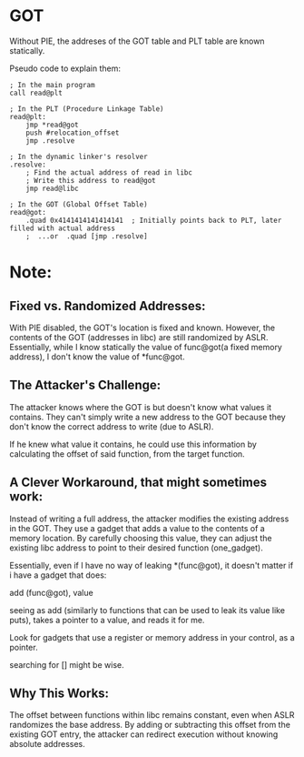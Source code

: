 # GOT

Without PIE, the addreses of the GOT table and PLT table are known statically. 

Pseudo code to explain them:
``````
; In the main program
call read@plt

; In the PLT (Procedure Linkage Table)
read@plt:
    jmp *read@got
    push #relocation_offset
    jmp .resolve

; In the dynamic linker's resolver
.resolve:
    ; Find the actual address of read in libc
    ; Write this address to read@got
    jmp read@libc

; In the GOT (Global Offset Table)
read@got: 
    .quad 0x4141414141414141  ; Initially points back to PLT, later filled with actual address
    ;  ...or  .quad [jmp .resolve]
``````


# Note:

## Fixed vs. Randomized Addresses:

With PIE disabled, the GOT's location is fixed and known.
However, the contents of the GOT (addresses in libc) are still randomized by ASLR.
Essentially, while I know statically the value of func@got(a fixed memory address), I don't know the value of *func@got.


## The Attacker's Challenge:

The attacker knows where the GOT is but doesn't know what values it contains.
They can't simply write a new address to the GOT because they don't know the correct address to write (due to ASLR).

If he knew what value it contains, he could use this information by calculating the offset of said function, from the target function.


## A Clever Workaround, that might sometimes work:

Instead of writing a full address, the attacker modifies the existing address in the GOT.
They use a gadget that adds a value to the contents of a memory location.
By carefully choosing this value, they can adjust the existing libc address to point to their desired function (one_gadget).

Essentially, even if I have no way of leaking *(func@got), it doesn't matter if i have a gadget that does:

add (func@got), value

seeing as add (similarly to functions that can be used to leak its value like puts), takes a pointer to a value, and reads it for me.

Look for gadgets that use a register or memory address in your control, as a pointer.

searching for [] might be wise.



## Why This Works:

The offset between functions within libc remains constant, even when ASLR randomizes the base address.
By adding or subtracting this offset from the existing GOT entry, the attacker can redirect execution without knowing absolute addresses.
